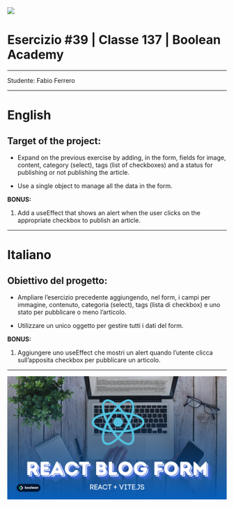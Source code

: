 <img src="https://lwfiles.mycourse.app/6368e5089f20781a7e4f1805-public/2c162927114072f9ebbf04043a593fb9.png" width="200">
<br>

# Esercizio #39 | Classe 137 | Boolean Academy

---

Studente: Fabio Ferrero

---
# English

## Target of the project:
- Expand on the previous exercise by adding, in the form, fields for image, content, category (select), tags (list of checkboxes) and a status for publishing or not publishing the article.
 
- Use a single object to manage all the data in the form.

**BONUS:**
1. Add a useEffect that shows an alert when the user clicks on the appropriate checkbox to publish an article.

---
# Italiano

## Obiettivo del progetto:
- Ampliare l’esercizio precedente aggiungendo, nel form, i campi per immagine, contenuto, categoria (select), tags (lista di checkbox) e uno stato per pubblicare o meno l’articolo.
 
- Utilizzare un unico oggetto per gestire tutti i dati del form.

**BONUS:**
1. Aggiungere uno useEffect che mostri un alert quando l’utente clicca sull’apposita checkbox per pubblicare un articolo.

---

<img src="./README.png">